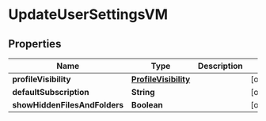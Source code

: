 

# UpdateUserSettingsVM


## Properties

Name | Type | Description | Notes
------------ | ------------- | ------------- | -------------
**profileVisibility** | [**ProfileVisibility**](ProfileVisibility.md) |  |  [optional]
**defaultSubscription** | **String** |  |  [optional]
**showHiddenFilesAndFolders** | **Boolean** |  |  [optional]



